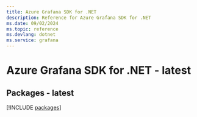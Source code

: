 ```yaml
---
title: Azure Grafana SDK for .NET
description: Reference for Azure Grafana SDK for .NET
ms.date: 09/02/2024
ms.topic: reference
ms.devlang: dotnet
ms.service: grafana
---
```

# Azure Grafana SDK for .NET - latest
## Packages - latest
[!INCLUDE [packages](grafana-index.md)]